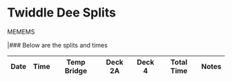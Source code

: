 # Twiddle Dee Splits 

MEMEMS

|### Below are the splits and times

Date|Time|Temp Bridge|Deck 2A|Deck 4|Total Time|Notes|
|---|---|---|---|---|---|---|